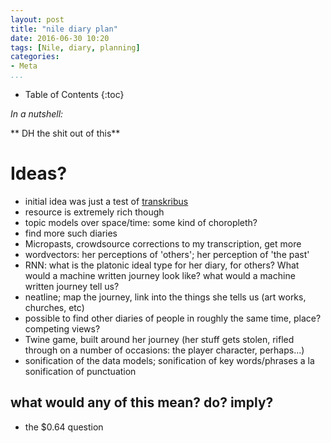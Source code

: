 ```yaml
---
layout: post
title: "nile diary plan"
date: 2016-06-30 10:20
tags: [Nile, diary, planning]
categories:
- Meta
...
```


* Table of Contents
{:toc}

_In a nutshell:_

** DH the shit out of this**

# Ideas?

- initial idea was just a test of [transkribus](http://transkribus.edu)
- resource is extremely rich though
- topic models over space/time: some kind of choropleth?
- find more such diaries
- Micropasts, crowdsource corrections to my transcription, get more
- wordvectors: her perceptions of 'others'; her perception of 'the past'
- RNN: what is the platonic ideal type for her diary, for others? What would a machine written journey look like? what would a machine written journey tell us?
- neatline; map the journey, link into the things she tells us (art works, churches, etc)
- possible to find other diaries of people in roughly the same time, place? competing views?
- Twine game, built around her journey (her stuff gets stolen, rifled through on a number of occasions: the player character, perhaps...)
- sonification of the data models; sonification of key words/phrases a la sonification of punctuation

## what would any of this mean? do? imply?

- the $0.64 question
